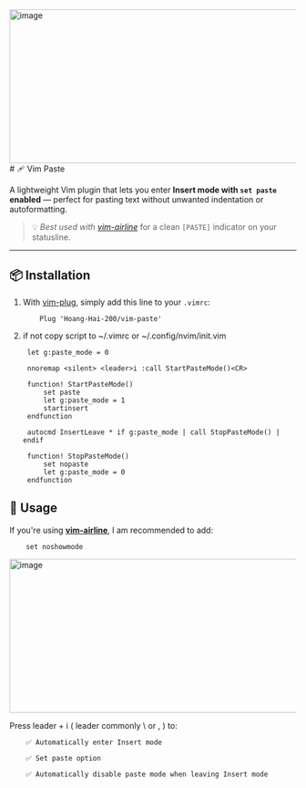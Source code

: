 <img width="812" height="270" alt="image" src="https://github.com/user-attachments/assets/97e4908d-5212-44ae-aab5-5dc58b16eaac" />
# 🩹 Vim Paste 

A lightweight Vim plugin that lets you enter **Insert mode with `set paste` enabled** — perfect for pasting text without unwanted indentation or autoformatting.

> 💡 *Best used with [vim-airline](https://github.com/vim-airline/vim-airline)* for a clean `[PASTE]` indicator on your statusline.

---

## 📦 Installation

1. With [vim-plug](https://github.com/junegunn/vim-plug), simply add this line to your `.vimrc`:

           Plug 'Hoang-Hai-200/vim-paste'


2. if not copy script to ~/.vimrc or ~/.config/nvim/init.vim

        let g:paste_mode = 0
        
        nnoremap <silent> <leader>i :call StartPasteMode()<CR>
        
        function! StartPasteMode()
            set paste
            let g:paste_mode = 1
            startinsert
        endfunction
        
        autocmd InsertLeave * if g:paste_mode | call StopPasteMode() | endif
        
        function! StopPasteMode()
            set nopaste
            let g:paste_mode = 0
        endfunction

## 🚀 Usage

If you're using **[vim-airline](https://github.com/vim-airline/vim-airline)**, I am recommended to add:

        set noshowmode
<img width="812" height="270" alt="image" style="display:block; margin:auto;"  src="https://github.com/user-attachments/assets/c13dee9c-57c4-4a6c-bdc1-cc6cbdf16d41" />

Press leader + i ( leader commonly \ or , ) to:
        
        ✅ Automatically enter Insert mode
        
        ✅ Set paste option
        
        ✅ Automatically disable paste mode when leaving Insert mode
